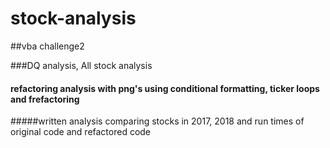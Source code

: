 # stock-analysis

##vba challenge2

###DQ analysis, All stock analysis

#### refactoring analysis with png's using conditional formatting, ticker loops and frefactoring

#####written analysis comparing stocks in 2017, 2018 and run times of original code and refactored code
